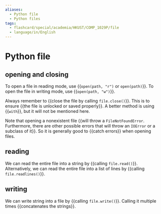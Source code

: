 ```yaml
---
aliases:
  - Python file
  - Python files
tags:
  - flashcard/special/academia/HKUST/COMP_1029P/file
  - language/in/English
---
```


# Python file

## opening and closing

To open a file in reading mode, use {{`open(path, "r")` or `open(path)`}}. To open the file in writing mode, use {{`open(path, "w")`}}. <!--SR:!2024-12-27,249,330!2024-10-21,196,330-->

Always remember to {{close the file by calling `file.close()`}}. This is to ensure {{the file is unlocked or saved properly}}. A better method is using {{`with`}}, but it will not be mentioned here. <!--SR:!2024-12-26,254,330!2024-04-28,66,310!2024-04-27,65,310-->

Note that opening a nonexistent file {{will throw a `FileNotFoundError`. Furthermore, there are other possible errors that will throw an `IOError` or a subclass of it}}. So it is generally good to {{catch errors}} when opening files. <!--SR:!2024-04-24,64,310!2024-12-17,242,330-->

## reading

We can read the entire file into a string by {{calling `file.read()`}}. Alternatively, we can read the entire file into a list of lines by {{calling `file.readlines()`}}. <!--SR:!2024-04-24,63,310!2024-04-29,67,310-->

## writing

We can write string into a file by {{calling `file.write()`}}. Calling it multiple times {{concatenates the strings}}. <!--SR:!2024-11-07,213,330!2024-10-13,179,310-->
